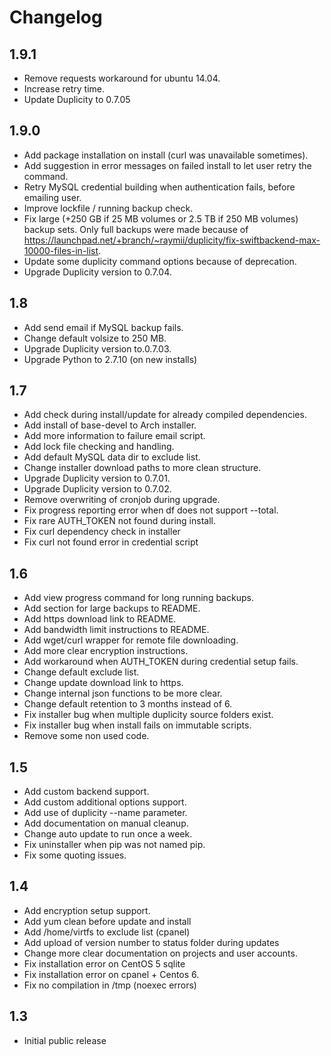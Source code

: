 # Changelog

## 1.9.1

- Remove requests workaround for ubuntu 14.04.
- Increase retry time.
- Update Duplicity to 0.7.05

## 1.9.0

- Add package installation on install (curl was unavailable sometimes).
- Add suggestion in error messages on failed install to let user retry the command.
- Retry MySQL credential building when authentication fails, before emailing user.
- Improve lockfile / running backup check.
- Fix large (+250 GB if 25 MB volumes or 2.5 TB if 250 MB volumes) backup sets. Only full backups were made because of https://launchpad.net/+branch/~raymii/duplicity/fix-swiftbackend-max-10000-files-in-list.
- Update some duplicity command options because of deprecation.
- Upgrade Duplicity version to 0.7.04.

## 1.8

- Add send email if MySQL backup fails.
- Change default volsize to 250 MB.
- Upgrade Duplicity version to.0.7.03.
- Upgrade Python to 2.7.10 (on new installs)

## 1.7

- Add check during install/update for already compiled dependencies.
- Add install of base-devel to Arch installer.
- Add more information to failure email script.
- Add lock file checking and handling.
- Add default MySQL data dir to exclude list.
- Change installer download paths to more clean structure.
- Upgrade Duplicity version to 0.7.01.
- Upgrade Duplicity version to 0.7.02.
- Remove overwriting of cronjob during upgrade.
- Fix progress reporting error when df does not support --total.
- Fix rare AUTH_TOKEN not found during install.
- Fix curl dependency check in installer
- Fix curl not found error in credential script



## 1.6

- Add view progress command for long running backups.
- Add section for large backups to README.
- Add https download link to README.
- Add bandwidth limit instructions to README.
- Add wget/curl wrapper for remote file downloading.
- Add more clear encryption instructions.
- Add workaround when AUTH_TOKEN during credential setup fails.
- Change default exclude list.
- Change update download link to https.
- Change internal json functions to be more clear.
- Change default retention to 3 months instead of 6.
- Fix installer bug when multiple duplicity source folders exist.
- Fix installer bug when install fails on immutable scripts.
- Remove some non used code.

## 1.5

- Add custom backend support.
- Add custom additional options support.
- Add use of duplicity --name parameter.
- Add documentation on manual cleanup.
- Change auto update to run once a week.
- Fix uninstaller when pip was not named pip.
- Fix some quoting issues.

## 1.4

- Add encryption setup support.
- Add yum clean before update and install
- Add /home/virtfs to exclude list (cpanel)
- Add upload of version number to status folder during updates
- Change more clear documentation on projects and user accounts.
- Fix installation error on CentOS 5 sqlite
- Fix installation error on cpanel + Centos 6.
- Fix no compilation in /tmp (noexec errors)

## 1.3

- Initial public release